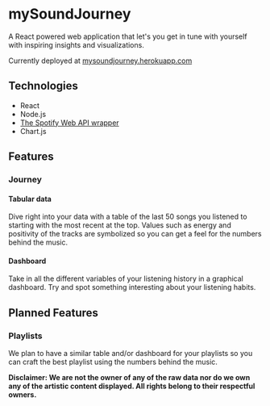 # mySoundJourney

A React powered web application that let's you get in tune with yourself with inspiring insights and visualizations.

Currently deployed at [mysoundjourney.herokuapp.com](http://mysoundjourney.herokuapp.com/)

## Technologies
- React
- Node.js
- [The Spotify Web API wrapper](https://github.com/JMPerez/spotify-web-api-js)
- Chart.js

## Features

### Journey
#### Tabular data
Dive right into your data with a table of the last 50 songs you listened to starting with the most recent at the top. Values such as energy and positivity of the tracks are symbolized so you can get a feel for the numbers behind the music.

#### Dashboard
Take in all the different variables of your listening history in a graphical dashboard. Try and spot something interesting about your listening habits.

## Planned Features

### Playlists
We plan to have a similar table and/or dashboard for your playlists so you can craft the best playlist using the numbers behind the music.

**Disclaimer: We are not the owner of any of the raw data nor do we own any of the artistic content displayed. All rights belong to their respectful owners.**
